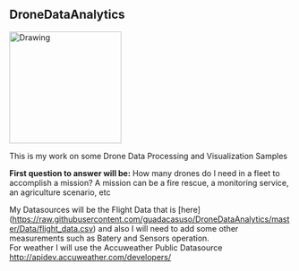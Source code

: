 ## DroneDataAnalytics

<img src="https://blogrepo.blob.core.windows.net/images/Guada.png" alt="Drawing" style="width: 200px;"/> 

This is my work on some Drone Data Processing and Visualization Samples

**First question to answer will be:**
How many drones do I need in a fleet to accomplish a mission? 
A mission can be a fire rescue, a monitoring service, an agriculture scenario, etc 

My Datasources will be the Flight Data that is [here] (https://raw.githubusercontent.com/guadacasuso/DroneDataAnalytics/master/Data/flight_data.csv)  and also I will need to add some other measurements such as Batery and Sensors operation.  
For weather I will use the Accuweather Public Datasource http://apidev.accuweather.com/developers/ 






